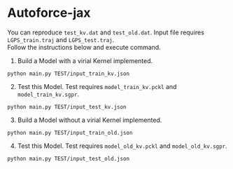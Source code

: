 # Autoforce-jax
You can reproduce `test_kv.dat` and `test_old.dat`. Input file requires `LGPS_train.traj` and `LGPS_test.traj`.<br/>
Follow the instructions below and execute command.

1) Build a Model with a virial Kernel implemented.
```shell
python main.py TEST/input_train_kv.json
```
   
2) Test this Model. Test requires `model_train_kv.pckl` and `model_train_kv.sgpr`.
```shell
python main.py TEST/input_test_kv.json
```
   
3) Build a Model without a virial Kernel implemented.
```shell
python main.py TEST/input_train_old.json
```
   
4) Test this Model. Test requires `model_old_kv.pckl` and `model_old_kv.sgpr`.
```shell
python main.py TEST/input_test_old.json
```


